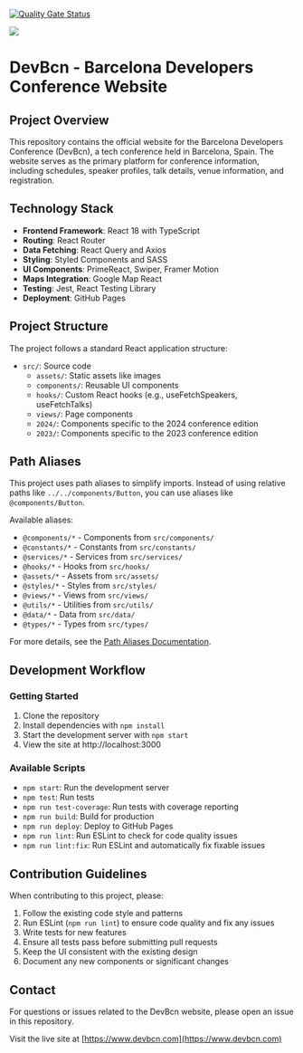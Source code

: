 [![Quality Gate Status](https://sonarcloud.io/api/project_badges/measure?project=dev-bcn_dev-bcn.github.io&metric=alert_status)](https://sonarcloud.io/summary/new_code?id=dev-bcn_dev-bcn.github.io)

![](src/assets/images/1500x500.jpeg)

# DevBcn - Barcelona Developers Conference Website

## Project Overview

This repository contains the official website for the Barcelona Developers
Conference (DevBcn), a tech conference held in Barcelona, Spain. The website
serves as the primary platform for conference information, including schedules,
speaker profiles, talk details, venue information, and registration.

## Technology Stack

- **Frontend Framework**: React 18 with TypeScript
- **Routing**: React Router
- **Data Fetching**: React Query and Axios
- **Styling**: Styled Components and SASS
- **UI Components**: PrimeReact, Swiper, Framer Motion
- **Maps Integration**: Google Map React
- **Testing**: Jest, React Testing Library
- **Deployment**: GitHub Pages

## Project Structure

The project follows a standard React application structure:

- `src/`: Source code
    - `assets/`: Static assets like images
    - `components/`: Reusable UI components
    - `hooks/`: Custom React hooks (e.g., useFetchSpeakers, useFetchTalks)
    - `views/`: Page components
    - `2024/`: Components specific to the 2024 conference edition
    - `2023/`: Components specific to the 2023 conference edition

## Path Aliases

This project uses path aliases to simplify imports. Instead of using relative
paths like `../../components/Button`, you can use aliases like
`@components/Button`.

Available aliases:

- `@components/*` - Components from `src/components/`
- `@constants/*` - Constants from `src/constants/`
- `@services/*` - Services from `src/services/`
- `@hooks/*` - Hooks from `src/hooks/`
- `@assets/*` - Assets from `src/assets/`
- `@styles/*` - Styles from `src/styles/`
- `@views/*` - Views from `src/views/`
- `@utils/*` - Utilities from `src/utils/`
- `@data/*` - Data from `src/data/`
- `@types/*` - Types from `src/types/`

For more details, see the [Path Aliases Documentation](docs/path-aliases.md).

## Development Workflow

### Getting Started

1. Clone the repository
2. Install dependencies with `npm install`
3. Start the development server with `npm start`
4. View the site at http://localhost:3000

### Available Scripts

- `npm start`: Run the development server
- `npm test`: Run tests
- `npm run test-coverage`: Run tests with coverage reporting
- `npm run build`: Build for production
- `npm run deploy`: Deploy to GitHub Pages
- `npm run lint`: Run ESLint to check for code quality issues
- `npm run lint:fix`: Run ESLint and automatically fix fixable issues

## Contribution Guidelines

When contributing to this project, please:

1. Follow the existing code style and patterns
2. Run ESLint (`npm run lint`) to ensure code quality and fix any issues
3. Write tests for new features
4. Ensure all tests pass before submitting pull requests
5. Keep the UI consistent with the existing design
6. Document any new components or significant changes

## Contact

For questions or issues related to the DevBcn website, please open an issue in
this repository.

Visit the live site at [https://www.devbcn.com](https://www.devbcn.com)
